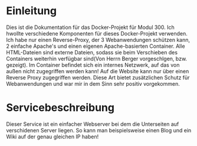 # Einleitung
Dies ist die Dokumentation für das Docker-Projekt für Modul 300. Ich hwollte verschiedene Komponenten für dieses Docker-Projekt verwenden. Ich habe nur einen Reverse-Proxy, der 3 Webanwendungen schützen kann, 2 einfache Apache's und einen eigenen Apache-basierten Container. Alle HTML-Dateien sind externe Dateien, sodass sie beim Verschieben des Containers weiterhin verfügbar sind(Von Herrn Berger vorgeschlgen, bzw. gezeigt). Im Container befindet sich ein internes Netzwerk, auf das von außen nicht zugegriffen werden kann! Auf die Website kann nur über einen Reverse Proxy zugegriffen werden. Diese Art bietet zusätzlichen Schutz für Webanwendungen und war mir in dem Sinn sehr positiv vorgekommen.
# Servicebeschreibung
Dieser Service ist ein einfacher Webserver bei dem die Unterseiten auf verschidenen Server liegen. So kann man beispielsweise einen Blog und ein Wiki auf der genau gleichen IP haben!
